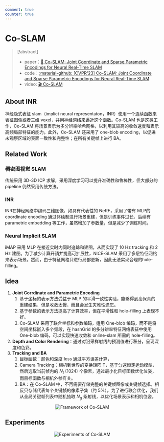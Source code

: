 ```yaml
---
comment: true
counter: true
---
```

# Co-SLAM

> [!abstract]
> - paper：[:book: Co-SLAM: Joint Coordinate and Sparse Parametric Encodings for Neural Real-Time SLAM](https://arxiv.org/abs/2304.14377)
> - code：[:material-github: [CVPR'23] Co-SLAM: Joint Coordinate and Sparse Parametric Encodings for Neural Real-Time SLAM](https://github.com/HengyiWang/Co-SLAM)
> - video: [:clapper: Co-SLAM](https://www.shenlanxueyuan.com/open/course/194/lesson/179/liveToVideoPreview)

## About INR

神经隐式表征 slam（implict neural representaton，INR）使用一个连续函数来表征图像或者三维 voxel，并用神经网络来逼近这个函数。Co-SLAM 也是这类工作，Co-SLAM 将场景表示为多分辨率哈希网格，以利用其较高的收敛速度和表示高频局部特征的能力。此外，Co-SLAM 还采用了 one-blob encoding，以促进未观察区域的表面一致性和完整性；在所有关键帧上进行 BA。


## Related Work

### 稠密图视觉 SLAM

传统采用 3D-3D ICP 求解，采用深度学习可以提升准确性和鲁棒性，但大部分的 pipeline 仍然采用传统方法。

### INR

INR在神经网络中编码三维图像，如具有代表性的 NeRF，采用了带有 MLP的 coordinate encoding 通过体绘制进行场景重建，但是训练事件过长，后续有 parametric embedding 等工作，虽然增加了参数量，但是减少了训练时间。

### Neural Implicit SLAM

iMAP 采用 MLP 在接近实时内同时追踪和建图，从而实现了 10 Hz tracking 和 2 Hz 建图。为了减少计算开销并提高可扩展性，NICE-SLAM 采用了多层特征网格来表示场景。然而，由于特征网格只进行局部更新，因此无法实现合理的hole-filling。

## Idea

1. **Joint Corrdinate and Parametric Encoding**
    1. 基于坐标的表示方法受益于 MLP 的平滑一致性实验，能够得到高保真的重建结果，但是收敛太慢，而且会发生灾难性遗忘。
    2. 基于参数的表示方法提高了计算效率，但在平滑性和 hole-filling 上表现不好。
    3. Co-SLAM 采用了联合坐标和参数编码，适用 One-blob 编码，而不是将空间坐标嵌入多个频段，在 hashGrid 的多分辨率特征网络表征中使用 One-blob 编码，可以实现快速收敛和 online-slam 所需的 hole-filling。
2. **Depth and Color Rendering**：通过对沿采样射线的预测值进行积分，呈现深度和色彩。
3. **Tracking and BA**
    1. 目标函数：颜色和深度 loss 通过平方误差计算，
    2. Camera Tracking：相机到世界的变换矩阵 T，基于匀速恒定运动模型，然后选取当前帧内的 $N_t$ (1024) 个像素，通过最小化目标函数优化位姿，而目标函数与相机外参有关。
    3. BA：在 Co-SLAM 中，不再需要存储完整的关键帧图像或关键帧选择。相反只存储代表每个关键帧的像素子集（约 5%）。为了进行联合优化，我们从全局关键帧列表中随机抽取 $N_g$ 条射线，以优化场景表示和相机位姿。

<center><img src="https://cdn.jujimeizuo.cn/note/cv/slam/Co-SLAM-1.png" alt="Framework of Co-SLAM"></center>



## Experiments

<center><img src="https://cdn.jujimeizuo.cn/note/cv/slam/Co-SLAM-2.png" alt="Experiments of Co-SLAM"></center>